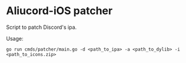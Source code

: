 # Aliucord-iOS patcher

Script to patch Discord's ipa.

Usage:

```shell
go run cmds/patcher/main.go -d <path_to_ipa> -a <path_to_dylib> -i <path_to_icons.zip>
```
